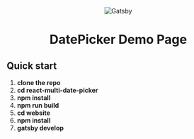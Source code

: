 <p align="center">
    <img alt="Gatsby" src="https://github.com/shahabyazdi/react-multi-date-picker/blob/master/website/src/images/icon.png?raw=true" />
</p>
<h1 align="center">
  DatePicker Demo Page
</h1>

## Quick start

1.  **clone the repo**
2.  **cd react-multi-date-picker**
3.  **npm install**
4.  **npm run build**
5.  **cd website**
6.  **npm install**
7.  **gatsby develop**